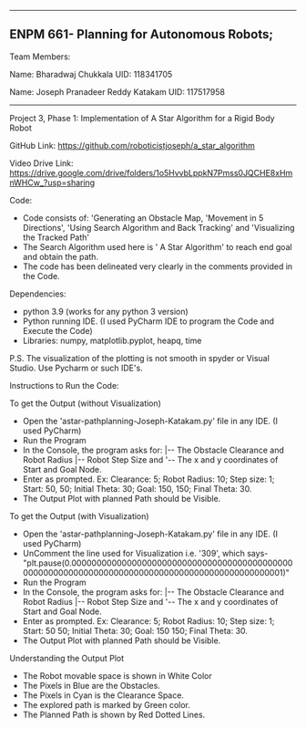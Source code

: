 -----------------------------------------------------------------------------------------------------------------
ENPM 661- Planning for Autonomous Robots;
-----------------------------------------------------------------------------------------------------------------

Team Members:

Name: Bharadwaj Chukkala
UID: 118341705

Name: Joseph Pranadeer Reddy Katakam
UID: 117517958

------------------------------------------------------------------------------------------------------------------

Project 3, Phase 1: Implementation of A Star Algorithm for a Rigid Body Robot

GitHub Link: https://github.com/roboticistjoseph/a_star_algorithm

Video Drive Link: https://drive.google.com/drive/folders/1o5HvvbLppkN7Pmss0JQCHE8xHmnWHCw_?usp=sharing

Code:
- Code consists of: 'Generating an Obstacle Map, 'Movement in 5 Directions', 'Using Search Algorithm and Back Tracking' and 'Visualizing the Tracked Path'
- The Search Algorithm used here is ' A Star Algorithm' to reach end goal and obtain the path.
- The code has been delineated very clearly in the comments provided in the Code.

Dependencies:
- python 3.9 (works for any python 3 version)
- Python running IDE. (I used PyCharm IDE to program the Code and Execute the Code)
- Libraries: numpy, matplotlib.pyplot, heapq, time

P.S. The visualization of the plotting is not smooth in spyder or Visual Studio. Use Pycharm or such IDE's.

Instructions to Run the Code:

To get the Output (without Visualization)
- Open the 'astar-pathplanning-Joseph-Katakam.py' file in any IDE. (I used PyCharm)
- Run the Program
- In the Console, the program asks for:
|-- The Obstacle Clearance and Robot Radius
|-- Robot Step Size and 
'-- The x and y coordinates of Start and Goal Node. 
- Enter as prompted. Ex: Clearance: 5; Robot Radius: 10; Step size: 1; Start: 50, 50; Initial Theta: 30; Goal: 150, 150; Final Theta: 30.
- The Output Plot with planned Path should be Visible.

To get the Output (with Visualization)
- Open the 'astar-pathplanning-Joseph-Katakam.py' file in any IDE. (I used PyCharm)
- UnComment the line used for Visualization i.e. '309', which says- "plt.pause(0.000000000000000000000000000000000000000000000000000000000000000000000000000000000000000000000001)"
- Run the Program
- In the Console, the program asks for:
|-- The Obstacle Clearance and Robot Radius
|-- Robot Step Size and 
'-- The x and y coordinates of Start and Goal Node. 
- Enter as prompted. Ex: Clearance: 5; Robot Radius: 10; Step size: 1; Start: 50 50; Initial Theta: 30; Goal: 150 150; Final Theta: 30.
- The Output Plot with planned Path should be Visible.

Understanding the Output Plot
- The Robot movable space is shown in White Color
- The Pixels in Blue are the Obstacles.
- The Pixels in Cyan is the Clearance Space.
- The explored path is marked by Green color.
- The Planned Path is shown by Red Dotted Lines.
